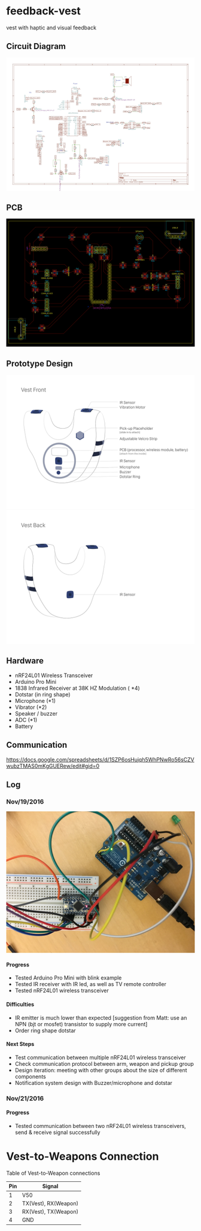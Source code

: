 # feedback-vest
vest with haptic and visual feedback

## Circuit Diagram
![alt circuit](https://github.com/moonbeaminteractive/feedback-vest/blob/master/assets/circuit.jpg)

## PCB
![alt pcb](https://github.com/moonbeaminteractive/feedback-vest/blob/master/assets/pcb.png)


## Prototype Design
![alt vest-font](https://github.com/moonbeaminteractive/feedback-vest/blob/master/assets/front.jpg)
![alt vest-back](https://github.com/moonbeaminteractive/feedback-vest/blob/master/assets/back.jpg)

## Hardware
* nRF24L01 Wireless Transceiver
* Arduino Pro Mini
* 1838 Infrared Receiver at 38K HZ Modulation ( *4)
* Dotstar (in ring shape)
* Microphone (*1)
* Vibrator (*2)
* Speaker / buzzer
* ADC (*1)
* Battery

## Communication
https://docs.google.com/spreadsheets/d/1SZP6osHujqh5WhPNwRo56sCZVwubzTMAS0mKgGUERew/edit#gid=0

## Log
### Nov/19/2016
![alt testing-arduino-mini](https://github.com/moonbeaminteractive/feedback-vest/blob/master/assets/p1.JPG)
#### Progress
* Tested Arduino Pro Mini with blink example
* Tested IR receiver with IR led, as well as TV remote controller
* Tested nRF24L01 wireless transceiver

#### Difficulties
* IR emitter is much lower than expected [suggestion from Matt: use an NPN (bjt or mosfet) transistor to supply more current]
* Order ring shape dotstar


#### Next Steps
* Test communication between multiple nRF24L01 wireless transceiver
* Check communication protocol between arm, weapon and pickup group
* Design iteration: meeting with other groups about the size of different components
* Notification system design with Buzzer/microphone and dotstar


### Nov/21/2016
#### Progress
* Tested communication between two nRF24L01 wireless transceivers, send & receive signal successfully


# Vest-to-Weapons Connection

Table of Vest-to-Weapon connections

| Pin | Signal |
| --- | --- |
| 1 | V50 |
| 2 | TX(Vest), RX(Weapon) |
| 3 | RX(Vest), TX(Weapon) |
| 4 | GND |
